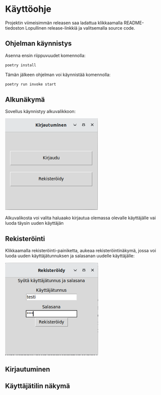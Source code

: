 # Käyttöohje
Projektin viimeisimmän releasen saa ladattua klikkaamalla README-tiedoston Lopullinen release-linkkiä ja valitsemalla source code.
## Ohjelman käynnistys

Asenna ensin riippuvuudet komennolla:

```bash
poetry install
```

Tämän jälkeen ohjelman voi käynnistää komennolla:

```bash
poetry run invoke start
```
## Alkunäkymä

Sovellus käynnistyy alkuvalikkoon:

![](./kuvat/kayttoohje-alkuvalikko.png)

Alkuvalikosta voi valita haluaako kirjautua olemassa olevalle käyttäjälle vai luoda täysin uuden käyttäjän

## Rekisteröinti

Klikkaamalla rekisteröinti-painiketta, aukeaa rekisteröintinäkymä, jossa voi luoda uuden käyttäjätunnuksen ja salasanan uudelle käyttäjälle:

![](./kuvat/kayttoohje-rekisterointinakyma.png)

## Kirjautuminen



## Käyttäjätilin näkymä
